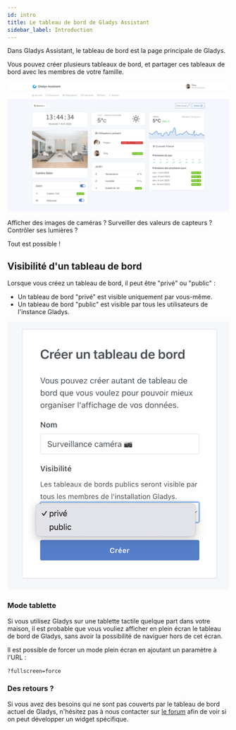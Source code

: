 ```yaml
---
id: intro
title: Le tableau de bord de Gladys Assistant
sidebar_label: Introduction
---
```


Dans Gladys Assistant, le tableau de bord est la page principale de Gladys.

Vous pouvez créer plusieurs tableaux de bord, et partager ces tableaux de bord avec les membres de votre famille.

![Tableau de bord Gladys Assistant 4](../../../../../static/img/home/main_screenshot/main_screenshot_fr_ncm1yr_c_scale,w_1756.png)

Afficher des images de caméras ? Surveiller des valeurs de capteurs ? Contrôler ses lumières ?

Tout est possible !

## Visibilité d'un tableau de bord

Lorsque vous créez un tableau de bord, il peut être "privé" ou "public" :

- Un tableau de bord "privé" est visible uniquement par vous-même.
- Un tableau de bord "public" est visible par tous les utilisateurs de l'instance Gladys.

![Créer un tableau de bord](../../../../../static/img/docs/fr/dashboard/create-dashboard.png)

### Mode tablette

Si vous utilisez Gladys sur une tablette tactile quelque part dans votre maison, il est probable que vous vouliez afficher en plein écran le tableau de bord de Gladys, sans avoir la possibilité de naviguer hors de cet écran.

Il est possible de forcer un mode plein écran en ajoutant un paramètre à l'URL :

```
?fullscreen=force
```

### Des retours ?

Si vous avez des besoins qui ne sont pas couverts par le tableau de bord actuel de Gladys, n'hésitez pas à nous contacter sur [le forum](https://community.gladysassistant.com/) afin de voir si on peut développer un widget spécifique.
